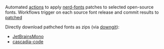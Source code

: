 Automated [actions](../../actions) to apply [nerd-fonts](https://github.com/ryanoasis/nerd-fonts) patches to selected open-source fonts. 
Workflows trigger on each source font release and commit results to [patched](patched) 

Directly download pathched fonts as zips (via  [downgit](https://github.com//MinhasKamal/DownGit)):
- [JetBrainsMono](https://minhaskamal.github.io/DownGit/#/home?url=https://github.com/xko/nerd-fonts-autopatcher/tree/master/patched/JetBrains/JetBrainsMono)
- [cascadia-code](https://minhaskamal.github.io/DownGit/#/home?url=https://github.com/xko/nerd-fonts-autopatcher/tree/master/patched/microsoft/cascadia-code)
